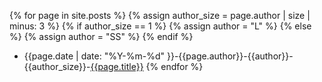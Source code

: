 {% for page in site.posts %}
{% assign author_size = page.author | size | minus: 3 %}
{% if author_size == 1 %}
{% assign author = "L" %}
{% else %}
{% assign author = "SS" %}
{% endif %}
 - {{page.date | date: "%Y-%m-%d" }}-{{page.author}}-{{author}}-{{author_size}}-[{{page.title}}]({{site.url}}{{page.url}})
{% endfor %}